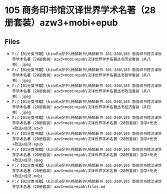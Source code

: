# 105 商务印书馆汉译世界学术名著（28册套装）azw3+mobi+epub

## Files

- `F:/【01分类书籍】\kindle好书\畅销新书\畅销新书 101-200\105 商务印书馆汉译世界学术名著（28册套装）azw3+mobi+epub\汉译世界学术名著丛书历史套装（共八卷）.jpeg`
- `F:/【01分类书籍】\kindle好书\畅销新书\畅销新书 101-200\105 商务印书馆汉译世界学术名著（28册套装）azw3+mobi+epub\汉译世界学术名著丛书哲学套装（共八卷）.jpeg`
- `F:/【01分类书籍】\kindle好书\畅销新书\畅销新书 101-200\105 商务印书馆汉译世界学术名著（28册套装）azw3+mobi+epub\汉译世界学术名著丛书政法套装（共八卷）.jpeg`
- `F:/【01分类书籍】\kindle好书\畅销新书\畅销新书 101-200\105 商务印书馆汉译世界学术名著（28册套装）azw3+mobi+epub\汉译世界学术名著丛书经济套装（共四卷）.jpeg`
- `F:/【01分类书籍】\kindle好书\畅销新书\畅销新书 101-200\105 商务印书馆汉译世界学术名著（28册套装）azw3+mobi+epub\汉译世界学术名著（28册套装）哲学+历史+政法+经济.azw3`
- `F:/【01分类书籍】\kindle好书\畅销新书\畅销新书 101-200\105 商务印书馆汉译世界学术名著（28册套装）azw3+mobi+epub\汉译世界学术名著（28册套装）哲学+历史+政法+经济.epub`
- `F:/【01分类书籍】\kindle好书\畅销新书\畅销新书 101-200\105 商务印书馆汉译世界学术名著（28册套装）azw3+mobi+epub\汉译世界学术名著（28册套装）哲学+历史+政法+经济.jpeg`
- `F:/【01分类书籍】\kindle好书\畅销新书\畅销新书 101-200\105 商务印书馆汉译世界学术名著（28册套装）azw3+mobi+epub\汉译世界学术名著（28册套装）哲学+历史+政法+经济.mobi`
- `F:/【01分类书籍】\kindle好书\畅销新书\畅销新书 101-200\105 商务印书馆汉译世界学术名著（28册套装）azw3+mobi+epub\files.md`
